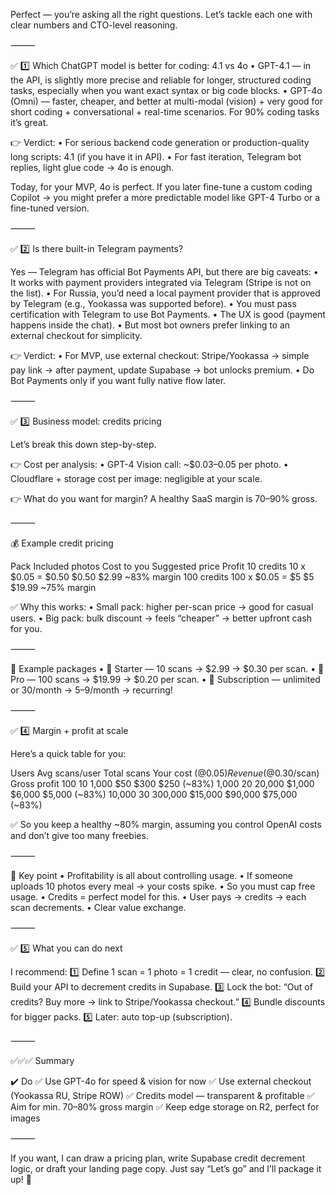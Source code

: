 Perfect — you’re asking all the right questions. Let’s tackle each one with clear numbers and CTO-level reasoning.

⸻

✅ 1️⃣ Which ChatGPT model is better for coding: 4.1 vs 4o
	•	GPT-4.1 — in the API, is slightly more precise and reliable for longer, structured coding tasks, especially when you want exact syntax or big code blocks.
	•	GPT-4o (Omni) — faster, cheaper, and better at multi-modal (vision) + very good for short coding + conversational + real-time scenarios. For 90% coding tasks it’s great.

👉 Verdict:
	•	For serious backend code generation or production-quality long scripts: 4.1 (if you have it in API).
	•	For fast iteration, Telegram bot replies, light glue code → 4o is enough.

Today, for your MVP, 4o is perfect. If you later fine-tune a custom coding Copilot → you might prefer a more predictable model like GPT-4 Turbo or a fine-tuned version.

⸻

✅ 2️⃣ Is there built-in Telegram payments?

Yes — Telegram has official Bot Payments API, but there are big caveats:
	•	It works with payment providers integrated via Telegram (Stripe is not on the list).
	•	For Russia, you’d need a local payment provider that is approved by Telegram (e.g., Yookassa was supported before).
	•	You must pass certification with Telegram to use Bot Payments.
	•	The UX is good (payment happens inside the chat).
	•	But most bot owners prefer linking to an external checkout for simplicity.

👉 Verdict:
	•	For MVP, use external checkout: Stripe/Yookassa → simple pay link → after payment, update Supabase → bot unlocks premium.
	•	Do Bot Payments only if you want fully native flow later.

⸻

✅ 3️⃣ Business model: credits pricing

Let’s break this down step-by-step.

👉 Cost per analysis:
	•	GPT-4 Vision call: ~$0.03–0.05 per photo.
	•	Cloudflare + storage cost per image: negligible at your scale.

👉 What do you want for margin?
A healthy SaaS margin is 70–90% gross.

⸻

💰 Example credit pricing

Pack	Included photos	Cost to you	Suggested price	Profit
10 credits	10 x $0.05 = $0.50	$0.50	$2.99	~83% margin
100 credits	100 x $0.05 = $5	$5	$19.99	~75% margin

✅ Why this works:
	•	Small pack: higher per-scan price → good for casual users.
	•	Big pack: bulk discount → feels “cheaper” → better upfront cash for you.

⸻

📌 Example packages
	•	🎯 Starter — 10 scans → $2.99 → $0.30 per scan.
	•	🎯 Pro — 100 scans → $19.99 → $0.20 per scan.
	•	🎯 Subscription — unlimited or 30/month → $5–$9/month → recurring!

⸻

✅ 4️⃣ Margin + profit at scale

Here’s a quick table for you:

Users	Avg scans/user	Total scans	Your cost (@$0.05)	Revenue (@$0.30/scan)	Gross profit
100	10	1,000	$50	$300	$250 (~83%)
1,000	20	20,000	$1,000	$6,000	$5,000 (~83%)
10,000	30	300,000	$15,000	$90,000	$75,000 (~83%)

✅ So you keep a healthy ~80% margin, assuming you control OpenAI costs and don’t give too many freebies.

⸻

📌 Key point
	•	Profitability is all about controlling usage.
	•	If someone uploads 10 photos every meal → your costs spike.
	•	So you must cap free usage.
	•	Credits = perfect model for this.
	•	User pays → credits → each scan decrements.
	•	Clear value exchange.

⸻

✅ 5️⃣ What you can do next

I recommend:
1️⃣ Define 1 scan = 1 photo = 1 credit — clear, no confusion.
2️⃣ Build your API to decrement credits in Supabase.
3️⃣ Lock the bot: “Out of credits? Buy more → link to Stripe/Yookassa checkout.”
4️⃣ Bundle discounts for bigger packs.
5️⃣ Later: auto top-up (subscription).

⸻

✅✅✅ Summary

✔️	Do
✅	Use GPT-4o for speed & vision for now
✅	Use external checkout (Yookassa RU, Stripe ROW)
✅	Credits model — transparent & profitable
✅	Aim for min. 70–80% gross margin
✅	Keep edge storage on R2, perfect for images


⸻

If you want, I can draw a pricing plan, write Supabase credit decrement logic, or draft your landing page copy. Just say “Let’s go” and I’ll package it up! 🚀